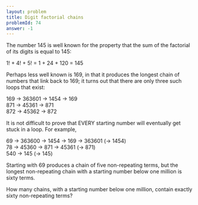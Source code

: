```yaml
---
layout: problem
title: Digit factorial chains
problemId: 74
answer: -1
---
```

The number 145 is well known for the property that the sum of the factorial of its digits is equal to 145:

1! + 4! + 5! = 1 + 24 + 120 = 145

Perhaps less well known is 169, in that it produces the longest chain of numbers that link back to 169; it turns out that there are only three such loops that exist:

169 → 363601 → 1454 → 169  
 871 → 45361 → 871  
 872 → 45362 → 872

It is not difficult to prove that EVERY starting number will eventually get stuck in a loop. For example,

69 → 363600 → 1454 → 169 → 363601 (→ 1454)  
 78 → 45360 → 871 → 45361 (→ 871)  
 540 → 145 (→ 145)

Starting with 69 produces a chain of five non-repeating terms, but the longest non-repeating chain with a starting number below one million is sixty terms.

How many chains, with a starting number below one million, contain exactly sixty non-repeating terms?